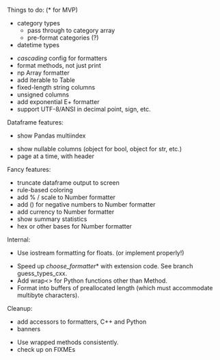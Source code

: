 Things to do:  (* for MVP)

* category types
  - pass through to category array
  - pre-format categories (?)
* datetime types
- _cascading_ config for formatters
- format methods, not just print
- np Array formatter
- add iterable to Table
- fixed-length string columns
- unsigned columns
- add exponential E+ formatter
- support UTF-8/ANSI in decimal point, sign, etc.

Dataframe features:
* show Pandas multiindex
- show nullable columns (object for bool, object for str, etc.)
- page at a time, with header

Fancy features:
- truncate dataframe output to screen
- rule-based coloring
- add % / scale to Number formatter
- add () for negative numbers to Number formatter
- add currency to Number formatter
- show summary statistics
- hex or other bases for Number formatter

Internal:
* Use iostream formatting for floats. (or implement properly!)
- Speed up _choose_formatter_* with extension code.  See branch guess_types_cxx.
- Add wrap<> for Python functions other than Method.
- Format into buffers of preallocated length (which must accommodate multibyte
  characters).

Cleanup:
* add accessors to formatters, C++ and Python
* banners
- Use wrapped methods consistently.
- check up on FIXMEs

